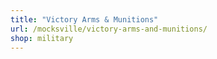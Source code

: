 ```yaml
---
title: "Victory Arms & Munitions"
url: /mocksville/victory-arms-and-munitions/
shop: military
---
```

